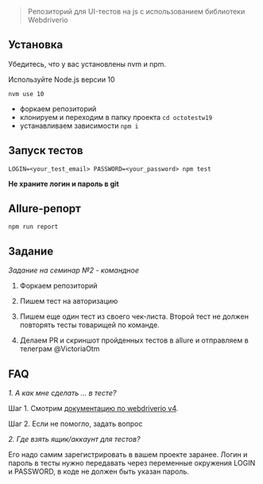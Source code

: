 
> Репозиторий для UI-тестов на js с использованием библиотеки Webdriverio

## Установка
Убедитесь, что у вас установлены nvm и npm.

Используйте Node.js версии 10

`nvm use 10`

- форкаем репозиторий
- клонируем и переходим в папку проекта `cd octotestw19`
- устанавливаем зависимости `npm i`


## Запуск тестов

`LOGIN=<your_test_email> PASSWORD=<your_password> npm test`

**Не храните логин и пароль в git**

## Allure-репорт

`npm run report`

## Задание
*Задание на семинар №2 - командное*

1. Форкаем репозиторий

2. Пишем тест на авторизацию

3. Пишем еще один тест из своего чек-листа. Второй тест не должен повторять тесты товарищей по команде.

4. Делаем PR и скриншот пройденных тестов в allure и отправляем в телеграм @VictoriaOtm


## FAQ
*1. А как мне сделать ... в тесте?*

Шаг 1. Смотрим [документацию по webdriverio v4](http://v4.webdriver.io/guide.html). 

Шаг 2. Если не помогло, задать вопрос

*2. Где взять ящик/аккаунт для тестов?*

Его надо самим зарегистрировать в вашем проекте заранее. Логин и пароль в тесты нужно передавать через переменные окружения LOGIN и PASSWORD, в коде не должен быть указан пароль.
